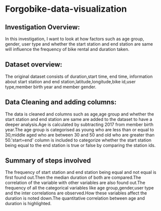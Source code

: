 # Forgobike-data-visualization
## Investigation Overview:
In this investigation, I want to look at how factors such as age group, gender, user type and whether the start station and end station are same will influence the frequency of bike rental and duration taken.

## Dataset overview:
The original dataset consists of duration,start time, end time, information about start station and end station,latitude,longitude,bike id,user type,member birth year and member gender. 

## Data Cleaning and adding columns:
The data is cleaned and columns such as age,age group and whether the start station and end station are same are added to the dataset to have a deeper analysis.Age is calculated by subtracting 2017 from member birth year.The age group is categorised as young who are less than or equal to 30,middle aged who are between 30 and 50 and old who are greater than 50.'start=end' column is included to categorize whether the start station being equal to the end station is true or false by comparing the station ids.

## Summary of steps involved
The frequency of start station and end station being equal and not equal is first found out.Then the median duration of both are compared.The correlation of the variable with other variables are also found out.The frequency of all the categorical variables like age group,gender,user type and the inter correlations are observed.How these variables affect the duration is noted down.The quantitative correlation between age and duration is highlighted. 
